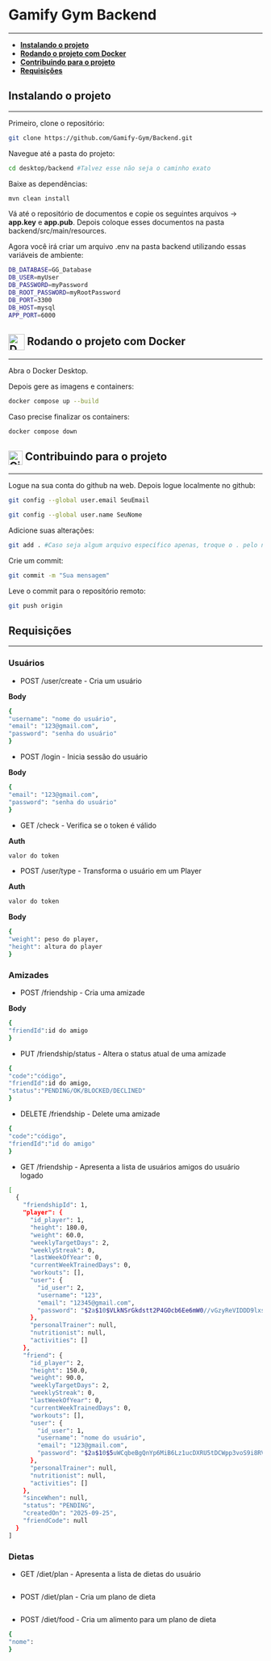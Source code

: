 # Gamify Gym Backend
***

- [**Instalando o projeto**](#instalando-o-projeto)
- [**Rodando o projeto com Docker**](#-rodando-o-projeto-com-docker)
- [**Contribuindo para o projeto**](#-contribuindo-para-o-projeto)
- [**Requisições**](#requisições)

## Instalando o projeto
*** 
Primeiro, clone o repositório:
```bash
git clone https://github.com/Gamify-Gym/Backend.git
```

Navegue até a pasta do projeto:
```bash
cd desktop/backend #Talvez esse não seja o caminho exato
```

Baixe as dependências:
```bash
mvn clean install
```

Vá até o repositório de documentos e copie os seguintes arquivos -> **app.key** e **app.pub**. Depois coloque esses documentos na pasta backend/src/main/resources.

Agora você irá criar um arquivo .env na pasta backend utilizando essas variáveis de ambiente: 

```bash
DB_DATABASE=GG_Database
DB_USER=myUser
DB_PASSWORD=myPassword
DB_ROOT_PASSWORD=myRootPassword
DB_PORT=3300
DB_HOST=mysql
APP_PORT=6000
```

## <img src="https://devicon-website.vercel.app/api/docker/original.svg" alt="Docker" width="32" style="vertical-align:middle;"/> Rodando o projeto com Docker
*** 

Abra o Docker Desktop.

Depois gere as imagens e containers:
```bash
docker compose up --build
```

Caso precise finalizar os containers:
```bash
docker compose down
```

## <img src="https://devicon-website.vercel.app/api/git/original.svg" alt="Git" width="28" style="vertical-align:middle;"/> Contribuindo para o projeto
***
Logue na sua conta do github na web. 
Depois logue localmente no github: 
```bash
git config --global user.email SeuEmail

git config --global user.name SeuNome
```

Adicione suas alterações:
```bash
git add . #Caso seja algum arquivo específico apenas, troque o . pelo nome do arquivo
```

Crie um commit:
```bash
git commit -m "Sua mensagem"
```

Leve o commit para o repositório remoto:
```bash
git push origin
```

## Requisições
***

### Usuários
- POST /user/create - Cria um usuário

**Body**
```bash
{
"username": "nome do usuário",
"email": "123@gmail.com",
"password": "senha do usuário"
}
```
- POST /login - Inicia sessão do usuário

**Body**
```bash
{
"email": "123@gmail.com",
"password": "senha do usuário"
}
```
- GET /check - Verifica se o token é válido

**Auth**
```bash
valor do token
```
- POST /user/type - Transforma o usuário em um Player

**Auth**
```bash
valor do token
```
**Body**
```bash
{
"weight": peso do player,
"height": altura do player
}
```
### Amizades
- POST /friendship - Cria uma amizade
  
**Body**
```bash
{
"friendId":id do amigo 
}
```
- PUT /friendship/status - Altera o status atual de uma amizade
```bash
{
"code":"código",
"friendId":id do amigo,
"status":"PENDING/OK/BLOCKED/DECLINED"
}
```
- DELETE /friendship - Delete uma amizade
```bash
{
"code":"código",
"friendId":"id do amigo"
}
```
- GET /friendship - Apresenta a lista de usuários amigos do usuário logado
```bash
[
  {
    "friendshipId": 1,
    "player": {
      "id_player": 1,
      "height": 180.0,
      "weight": 60.0,
      "weeklyTargetDays": 2,
      "weeklyStreak": 0,
      "lastWeekOfYear": 0,
      "currentWeekTrainedDays": 0,
      "workouts": [],
      "user": {
        "id_user": 2,
        "username": "123",
        "email": "12345@gmail.com",
        "password": "$2a$10$VLkNSrGkdstt2P4GOcb6Ee6mW0//vGzyReVIDDD9lxskKnnnJy2Vi"
      },
      "personalTrainer": null,
      "nutritionist": null,
      "activities": []
    },
    "friend": {
      "id_player": 2,
      "height": 150.0,
      "weight": 90.0,
      "weeklyTargetDays": 2,
      "weeklyStreak": 0,
      "lastWeekOfYear": 0,
      "currentWeekTrainedDays": 0,
      "workouts": [],
      "user": {
        "id_user": 1,
        "username": "nome do usuário",
        "email": "123@gmail.com",
        "password": "$2a$10$5uWCqbeBgQnYp6MiB6Lz1ucDXRU5tDCWpp3voS9i8RVIUefKf6bfy"
      },
      "personalTrainer": null,
      "nutritionist": null,
      "activities": []
    },
    "sinceWhen": null,
    "status": "PENDING",
    "createdOn": "2025-09-25",
    "friendCode": null
  }
]
```

### Dietas
- GET /diet/plan - Apresenta a lista de dietas do usuário
```bash

```

- POST /diet/plan - Cria um plano de dieta
```bash

```

- POST /diet/food - Cria um alimento para um plano de dieta
```bash
{
"nome": 
}
```

